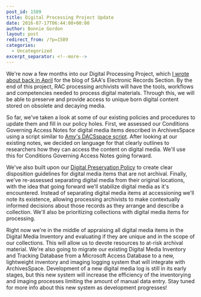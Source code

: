 ```yaml
---
post_id: 1589
title: Digital Processing Project Update
date: 2016-07-17T06:44:08+00:00
author: Bonnie Gordon
layout: post
redirect_from: /?p=1589
categories:
  - Uncategorized
excerpt_separator: <!--more-->
---
```

We're now a few months into our Digital Processing Project, which [I wrote about back in April](https://saaers.wordpress.com/2016/04/05/digital-processing-at-the-rockefeller-archive-center/) for the blog of SAA's Electronic Records Section. By the end of this project, RAC processing archivists will have the tools, workflows and competencies needed to process digital materials. Through this, we will be able to preserve and provide access to unique born digital content stored on obsolete and decaying media.<!--more-->

So far, we've taken a look at some of our existing policies and procedures to update them and fill in our policy holes. First, we assessed our Conditions Governing Access Notes for digital media items described in ArchivesSpace using a script similar to [Amy's DACSspace script](http://blog.rockarch.org/?p=1581). After looking at our existing notes, we decided on language for that clearly outlines to researchers how they can access the content on digital media. We'll use this for Conditions Governing Access Notes going forward.

We've also built upon our [Digital Preservation Policy](http://www.rockarch.org/programs/digital/DigPresPolicy.php) to create clear disposition guidelines for digital media items that are not archival. Finally, we've re-assessed separating digital media from their original locations, with the idea that going forward we'll stabilize digital media as it's encountered. Instead of separating digital media items at accessioning we'll note its existence, allowing processing archivists to make contextually informed decisions about those records as they arrange and describe a collection. We'll also be prioritizing collections with digital media items for processing.

Right now we're in the middle of appraising all digital media items in the Digital Media Inventory and evaluating if they are unique and in the scope of our collections. This will allow us to devote resources to at-risk archival material. We're also going to migrate our existing Digital Media Inventory and Tracking Database from a Microsoft Access Database to a new, lightweight inventory and imaging logging system that will integrate with ArchivesSpace. Development of a new digital media log is still in its early stages, but this new system will increase the efficiency of the inventorying and imaging processes limiting the amount of manual data entry. Stay tuned for more info about this new system as development progresses!
